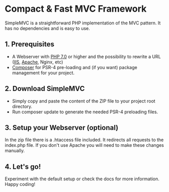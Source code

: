 # Compact &amp; Fast MVC Framework
SimpleMVC is a straightforward PHP implementation of the MVC pattern. It has no dependencies and is easy to use.

    
## 1. Prerequisites
- A Webserver with [PHP 7.0](http://php.net) or higher and the possibility to rewrite a URL ([IIS](http://iis.net), [Apache](https://httpd.apache.org/), Nginx, etc)
- [Composer](https://getcomposer.org/) for PSR-4 pre-loading and (if you want) package management for your project.

## 2. Download SimpleMVC
- Simply copy and paste the content of the ZIP file to your project root directory.
- Run composer update to generate the needed PSR-4 preloading files.

## 3. Setup your Webserver (optional)
In the zip file there is a .htaccess file included. It redirects all requests to the index.php file. If you don't use Apache you will need to make these changes manually.

## 4. Let's go!
Experiment with the default setup or check the docs for more information. Happy coding!
